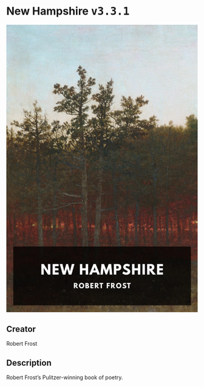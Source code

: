 
# New Hampshire <kbd>v3.3.1</kbd>

<center>
  <img src="./cover-1024.jpg"/>
</center>

## Creator
Robert Frost

## Description
Robert Frost’s Pulitzer-winning book of poetry.
